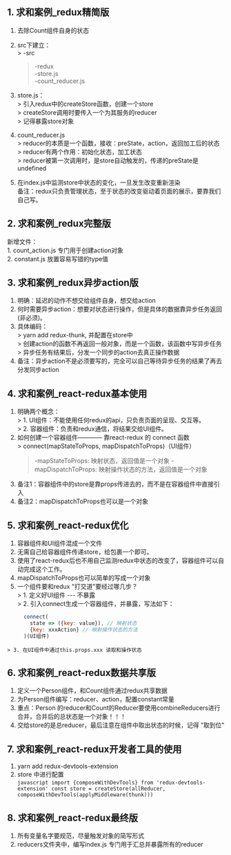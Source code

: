 <!--
 * @Descripttion: 
 * @Author: Gorgio.Liu
 * @version: 
 * @Date: 2023-04-26 21:07:17
 * @LastEditors: Gorgio.Liu
 * @LastEditTime: 2023-04-28 23:38:21
-->
## 1. 求和案例_redux精简版
  1. 去除Count组件自身的状态  
  
  2. src下建立：  
    > -src  
      > -redux  
        > -store.js  
        > -count_reducer.js  

  3. store.js：  
    > 引入redux中的createStore函数，创建一个store  
    > createStore调用时要传入一个为其服务的reducer  
    > 记得暴露store对象  

  4. count_reducer.js  
    > reducer的本质是一个函数，接收：preState，action，返回加工后的状态  
    > reducer有两个作用：初始化状态，加工状态  
    > reducer被第一次调用时，是store自动触发的，传递的preState是undefined  

  5. 在index.js中监测store中状态的变化，一旦发生改变重新渲染<App />  
    备注：redux只负责管理状态，至于状态的改变驱动着页面的展示，要靠我们自己写。  

## 2. 求和案例_redux完整版
  新增文件：  
    1. count_action.js 专门用于创建action对象  
    2. constant.js 放置容易写错的type值  

## 3. 求和案例_redux异步action版
  1. 明确：延迟的动作不想交给组件自身，想交给action  
  2. 何时需要异步action：想要对状态进行操作，但是具体的数据靠异步任务返回(非必须)。  
  3. 具体编码：  
    > yarn add redux-thunk, 并配置在store中  
    > 创建action的函数不再返回一般对象，而是一个函数，该函数中写异步任务  
    > 异步任务有结果后，分发一个同步的action去真正操作数据  
  4. 备注：异步action不是必须要写的，完全可以自己等待异步任务的结果了再去分发同步action

## 4. 求和案例_react-redux基本使用
  1. 明确两个概念：  
    > 1. UI组件：不能使用任何redux的api，只负责页面的呈现、交互等。  
    > 2. 容器组件：负责和redux通信，将结果交给UI组件。  
  2. 如何创建一个容器组件———— 靠react-redux 的 connect 函数  
    > connect(mapStateToProps, mapDispatchToProps)（UI组件）  
      > -mapStateToProps: 映射状态，返回值是一个对象
      > -mapDispatchToProps: 映射操作状态的方法，返回值是一个对象
  3. 备注1：容器组件中的store是靠props传进去的，而不是在容器组件中直接引入   
  4. 备注2：mapDispatchToProps也可以是一个对象

## 5. 求和案例_react-redux优化  
  1. 容器组件和UI组件混成一个文件  
  2. 无需自己给容器组件传递store，给<App />包裹一个<Provider store={store}></Provider>即可。  
  3. 使用了react-redux后也不用自己监测redux中状态的改变了，容器组件可以自动完成这个工作。  
  4. mapDispatchToProps也可以简单的写成一个对象  
  5. 一个组件要和redux "打交道"要经过哪几步？  
    > 1. 定义好UI组件 --- 不暴露  
    > 2. 引入connect生成一个容器组件，并暴露，写法如下：  
      ```javascript
        connect(
          state => ({key: value}), // 映射状态
          {key: xxxAction} // 映射操作状态的方法
        )(UI组件)
      ```
    > 3. 在UI组件中通过this.props.xxx 读取和操作状态  

## 6. 求和案例_react-redux数据共享版
  1. 定义一个Person组件，和Count组件通过redux共享数据  
  2. 为Person组件编写：reducer、action，配置constant常量  
  3. 重点：Person 的reducer和Count的Reducer要使用combineReducers进行合并，合并后的总状态是一个对象！！！  
  4. 交给store的是总reducer，最后注意在组件中取出状态的时候，记得 "取到位"  

## 7. 求和案例_react-redux开发者工具的使用  
  1. yarn add redux-devtools-extension  
  2. store 中进行配置  
    ```javascript
      import {composeWithDevTools} from 'redux-devtools-extension'
      const store = createStore(allReducer, composeWithDevTools(applyMiddleware(thunk)))
    ```

## 8. 求和案例_react-redux最终版
  1. 所有变量名字要规范，尽量触发对象的简写形式  
  2. reducers文件夹中，编写index.js 专门用于汇总并暴露所有的reducer